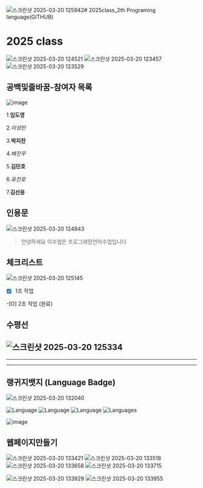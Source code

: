 ![스크린샷 2025-03-20 125942](https://github.com/user-attachments/assets/131be4d4-9219-4681-b567-498ddfa0cd5e)# 2025class_2th Programing language(GITHUB)

# 2025 class 
![스크린샷 2025-03-20 124521](https://github.com/user-attachments/assets/07d4d762-4d95-4fbb-b821-a1483111d4a0)
![스크린샷 2025-03-20 123457](https://github.com/user-attachments/assets/eed166e2-8ff3-455d-bf42-e3d53aa32a08)
![스크린샷 2025-03-20 123529](https://github.com/user-attachments/assets/247797fa-36d6-4017-ae03-074ea7f7f86b)









## 공백및줄바꿈-참여자 목록
![image](https://github.com/user-attachments/assets/06d30201-269e-4d93-ad2d-a85d0f139430)


1.**임도영**  

2._이성민_  

3.**박지찬**  

4._배진우_  

5.**김민호**  

6._유진호_

7.**김선응**










## 인용문
![스크린샷 2025-03-20 124843](https://github.com/user-attachments/assets/613a36fd-3350-4830-8b6f-9f3eaf65e733)


>안녕하세요 이수업은 프로그래밍언어수업입니다









## 체크리스트
![스크린샷 2025-03-20 125145](https://github.com/user-attachments/assets/e175de90-95f0-40e7-bcf0-e18b08ff9654)  

-[X] 1조 작업  

-[O] 2조 작업 (완료)  












## 수평선
![스크린샷 2025-03-20 125334](https://github.com/user-attachments/assets/a650265e-0cc2-4416-a2de-f76fed62988c)
-----------------------------------------
**************************************************
_______________________________________________

## 랭귀지뱃지 (Language Badge)
![스크린샷 2025-03-20 132040](https://github.com/user-attachments/assets/20b0e726-394a-471b-b742-26302e494435)


![Language](https://img.shields.io/github/languages/top/octocat/Hello-World)
![Language](https://img.shields.io/github/languages/top/octocat/Hello-World?style=plastic)
![Language](https://img.shields.io/github/languages/top/octocat/Hello-World?style=flat&color=blue)
![Languages](https://img.shields.io/github/languages/count/octocat/Hello-World)

![image](https://github.com/user-attachments/assets/7b66a586-f5a2-4c3f-8e1b-e841c6a96920)

## 웹페이지만들기
![스크린샷 2025-03-20 133421](https://github.com/user-attachments/assets/22ad9ec6-52df-4fa8-bd4b-78a24b865459)
![스크린샷 2025-03-20 133518](https://github.com/user-attachments/assets/fc4b281d-c6ac-473b-983f-948782e06ed1)
![스크린샷 2025-03-20 133658](https://github.com/user-attachments/assets/b3b446e4-1b52-4a86-a3ec-46ba6b3236ab)
![스크린샷 2025-03-20 133715](https://github.com/user-attachments/assets/05048f40-0a4b-4fbf-a580-94bf440ce381)

![스크린샷 2025-03-20 133929](https://github.com/user-attachments/assets/69a10a30-6aa0-4841-bd11-5eb7adf69f80)
![스크린샷 2025-03-20 133955](https://github.com/user-attachments/assets/a7cc2d12-394f-468c-96c7-e31afb8f1de6)
